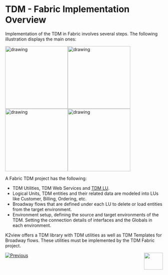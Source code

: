 # TDM - Fabric Implementation Overview

 Implementation of the TDM  in Fabric involves several steps. The following illustration displays the main ones:

[<img src="images/tdm_fabric_imp_step_1.png" alt="drawing" width="200pxl"/>](04_fabric_tdm_library.md)[<img src="images/tdm_fabric_imp_step_2.png" alt="drawing" width="200pxl"/>](05_tdm_lu_implementation_general.md)[<img src="images/tdm_fabric_imp_step_3.png" alt="drawing" width="200pxl"/>](10_tdm_generic_broadway_flows.md)[<img src="images/tdm_fabric_imp_step_5.png" alt="drawing" width="200pxl"/>](tdm_fabric_implementation_environments_setup.md)

A Fabric TDM project has the following:

- TDM Utilities, TDM Web Services and [TDM LU](04_fabric_tdm_library.md#tdm-lu).
- Logical Units, TDM entities and their related data are modeled into LUs like Customer, Billing, Ordering, etc.
- Broadway flows that are defined under each LU to delete or load entities from the target environment.
- Environment setup, defining the source and target environments of the TDM. Setting the connection details of interfaces and the Globals in each environment.

K2view offers a TDM library with TDM utilities as well as TDM Templates for Broadway flows. These utilities must be implemented by the TDM Fabric project. 



[![Previous](/articles/images/Previous.png)](02_tdm_implementation_flow.md)[<img align="right" width="60" height="54" src="/articles/images/Next.png">](04_fabric_tdm_library.md)



